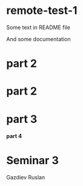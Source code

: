 # remote-test-1

Some text in README file

And some documentation

# part 2

# part 2

# part 3

#### part 4

# Seminar 3

Gazdiev Ruslan